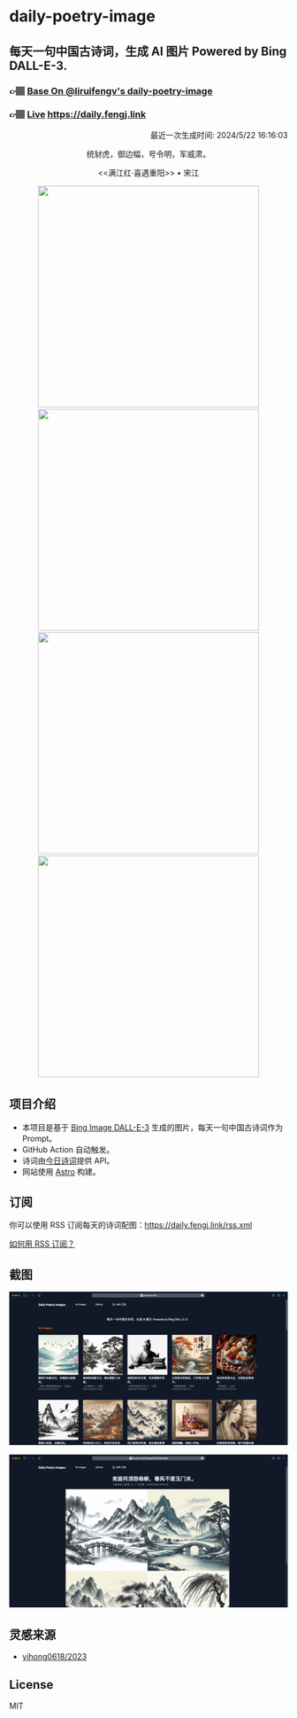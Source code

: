 
# daily-poetry-image

## 每天一句中国古诗词，生成 AI 图片 Powered by Bing DALL-E-3.

### 👉🏽 [Base On @liruifengv's daily-poetry-image](https://github.com/liruifengv/daily-poetry-image)

### 👉🏽 [Live](https://daily.fengj.link) https://daily.fengj.link

<p align="right">
  最近一次生成时间: 2024/5/22 16:16:03
</p>
<p align="center">
统豺虎，御边幅，号令明，军威肃。
</p>
<p align="center">
<<满江红·喜遇重阳>> • 宋江
</p>
<p align="center">
<img src="https://tse3.mm.bing.net/th/id/OIG2.RWSS0IIVD7uIS8eLpp1p" height="400" width="400" />
<img src="https://tse4.mm.bing.net/th/id/OIG2.umbPHPRcq7GNAcwezx3K" height="400" width="400" />
<img src="https://tse1.mm.bing.net/th/id/OIG2.6frcX9Lo0Rjs4k7e55XP" height="400" width="400" />
<img src="https://tse2.mm.bing.net/th/id/OIG2.vaetJ9LmDTQgGaWOOfif" height="400" width="400" />
</p>

## 项目介绍

-   本项目是基于 [Bing Image DALL-E-3](https://www.bing.com/images/create) 生成的图片，每天一句中国古诗词作为 Prompt。
-   GitHub Action 自动触发。
-   诗词由[今日诗词](https://www.jinrishici.com/)提供 API。
-   网站使用 [Astro](https://astro.build) 构建。

## 订阅

你可以使用 RSS 订阅每天的诗词配图：https://daily.fengj.link/rss.xml

[如何用 RSS 订阅？](https://zhuanlan.zhihu.com/p/55026716)

## 截图

![图片列表](./screenshots/Snipaste_2023-12-28_21-00-26.png)

![图片详情](./screenshots/Snipaste_2023-12-28_21-00-53.png)

## 灵感来源

-   [yihong0618/2023](https://github.com/yihong0618/2023)

## License

MIT

